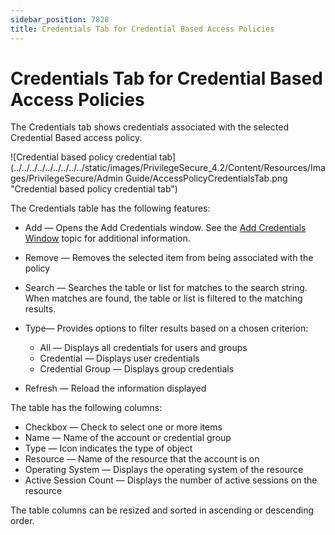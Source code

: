 ```yaml
---
sidebar_position: 7828
title: Credentials Tab for Credential Based Access Policies
---
```


# Credentials Tab for Credential Based Access Policies

The Credentials tab shows credentials associated with the selected Credential Based access policy.

![Credential based policy credential tab](../../../../../../../../../static/images/PrivilegeSecure_4.2/Content/Resources/Images/PrivilegeSecure/Admin Guide/AccessPolicyCredentialsTab.png "Credential based policy credential tab")

The Credentials table has the following features:

* Add — Opens the Add Credentials window. See the [Add Credentials Window](../../Window/AccessPolicy/AddCredentials "Add Credentials Window") topic for additional information.
* Remove — Removes the selected item from being associated with the policy
* Search — Searches the table or list for matches to the search string. When matches are found, the table or list is filtered to the matching results.
* Type— Provides options to filter results based on a chosen criterion:

  * All — Displays all credentials for users and groups
  * Credential — Displays user credentials
  * Credential Group — Displays group credentials
* Refresh — Reload the information displayed

The table has the following columns:

* Checkbox — Check to select one or more items
* Name — Name of the account or credential group
* Type — Icon indicates the type of object
* Resource — Name of the resource that the account is on
* Operating System — Displays the operating system of the resource
* Active Session Count — Displays the number of active sessions on the resource

The table columns can be resized and sorted in ascending or descending order.